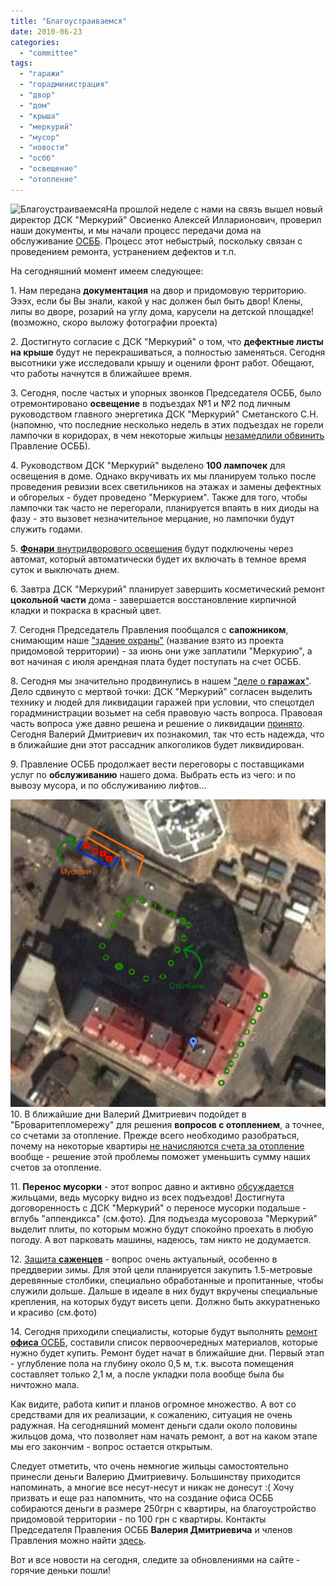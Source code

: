 ```yaml
---
title: "Благоустраиваемся"
date: 2010-06-23
categories: 
  - "committee"
tags: 
  - "гаражи"
  - "горадминистрация"
  - "двор"
  - "дом"
  - "крыша"
  - "меркурий"
  - "мусор"
  - "новости"
  - "осбб"
  - "освещение"
  - "отопление"
---
```


![Благоустраиваемся](http://shevchenko4a.brovary.org/wp-content/uploads/2010/06/remont-stroitelstvo.jpg "Благоустраиваемся")На прошлой неделе с нами на связь вышел новый директор ДСК "Меркурий" Овсиенко Алексей Илларионович, проверил наши документы, и мы начали процесс передачи дома на обслуживание [ОСББ](http://shevchenko4a.brovary.org/nashe-osbb/). Процесс этот небыстрый, поскольку связан с проведением ремонта, устранением дефектов и т.п.

На сегодняшний момент имеем следующее:

1\. Нам передана **документация** на двор и придомовую территорию. Эээх, если бы Вы знали, какой у нас должен был быть двор! Клены, липы во дворе, розарий на углу дома, карусели на детской площадке! (возможно, скоро выложу фотографии проекта)

2\. Достигнуто согласие с ДСК "Меркурий" о том, что **дефектные листы на крыше** будут не перекрашиваться, а полностью заменяться. Сегодня высотники уже исследовали крышу и оценили фронт работ. Обещают, что работы начнутся в ближайшее время.

3\. Сегодня, после частых и упорных звонков Председателя ОСББ, было отремонтировано **освещение** в подъездах №1 и №2 под личным руководством главного энергетика ДСК "Меркурий" Сметанского С.Н. (напомню, что последние несколько недель в этих подъездах не горели лампочки в коридорах, <!--more-->в чем некоторые жильцы [незамедлили обвинить](http://shevchenko4a.brovary.org/zatishje-pered-burey/?cid=1641) Правление ОСББ).

4\. Руководством ДСК "Меркурий" выделено **100 лампочек** для освещения в доме. Однако вкручивать их мы планируем только после проведения ревизии всех светильников на этажах и замены дефектных и обгорелых - будет проведено "Меркурием". Также для того, чтобы лампочки так часто не перегорали, планируется впаять в них диоды на фазу - это вызовет незначительное мерцание, но лампочки будут служить годами.

5\. [**Фонари** внутридворового освещения](http://shevchenko4a.brovary.org/night-lights/) будут подключены через автомат, который автоматически будет их включать в темное время суток и выключать днем.

6\. Завтра ДСК "Меркурий" планирует завершить косметический ремонт **цокольной части** дома - завершается восстановление кирпичной кладки и покраска в красный цвет.

7\. Сегодня Председатель Правления пообщался с **сапожником**, снимающим наше ["здание охраны"](http://shevchenko4a.brovary.org/security-house/) (название взято из проекта придомовой территории) - за июнь они уже заплатили "Меркурию", а вот начиная с июля арендная плата будет поступать на счет ОСББ.

8\. Сегодня мы значительно продвинулись в нашем ["деле о **гаражах**"](http://shevchenko4a.brovary.org/garage-attack/). Дело сдвинуто с мертвой точки: ДСК "Меркурий" согласен выделить технику и людей для ликвидации гаражей при условии, что спецотдел горадминистрации возьмет на себя правовую часть вопроса. Правовая часть вопроса уже давно решена и решение о ликвидации [принято](http://shevchenko4a.brovary.org/otvet-gorodskoy-administratsii-po-povodu-garajey/). Сегодня Валерий Дмитриевич их познакомил, так что есть надежда, что в ближайшие дни этот рассадник алкоголиков будет ликвидирован.

9\. Правление ОСББ продолжает вести переговоры с поставщиками услуг по **обслуживанию** нашего дома. Выбрать есть из чего: и по вывозу мусора, и по обслуживанию лифтов...

[![Двор](/wp-content/uploads/2010/06/dvor.jpg "Двор")](/wp-content/uploads/2010/06/dvor.jpg "Двор")10\. В ближайшие дни Валерий Дмитриевич подойдет в "Броваритепломережу" для решения **вопросов с отоплением**, а точнее, со счетами за отопление. Прежде всего необходимо разобраться, почему на некоторые квартиры [не начисляются счета за отопление](http://shevchenko4a.brovary.org/otaplivaem-dsk-merkuriy/) вообще - решение этой проблемы поможет уменьшить сумму наших счетов за отопление.

11\. **Перенос мусорки** - этот вопрос давно и активно [обсуждается](http://shevchenko4a.brovary.org/musor-perenimaem-opyt-sosedey/) жильцами, ведь мусорку видно из всех подъездов! Достигнута договоренность с ДСК "Меркурий" о переносе мусорки подальше - вглубь "аппендикса" (см.фото). Для подъезда мусоровоза "Меркурий" выделит плиты, по которым можно будут спокойно проехать в любую погоду. А вот парковать машины, надеюсь, там никто не додумается.

12\. [Защита **саженцев**](http://shevchenko4a.brovary.org/sajentsy-pod-kolesami/) - вопрос очень актуальный, особенно в преддверии зимы. Для этой цели планируется закупить 1.5-метровые деревянные столбики, специально обработанные и пропитанные, чтобы служили дольше. Дальше в идеале в них будут вкручены специальные крепления, на которых будут висеть цепи. Должно быть аккуратненько и красиво (см.фото)

14\. Сегодня приходили специалисты, которые будут выполнять [ремонт **офиса** ОСББ](http://shevchenko4a.brovary.org/office-osbb-izuchayem-front-rabot/), составили список первоочередных материалов, которые нужно будет купить. Ремонт будет начат в ближайшие дни. Первый этап - углубление пола на глубину около 0,5 м, т.к. высота помещения составляет только 2,1 м, а после укладки пола вообще была бы ничтожно мала.

Как видите, работа кипит и планов огромное множество. А вот со средствами для их реализации, к сожалению, ситуация не очень радужная. На сегодняшний момент деньги сдали около половины жильцов дома, что позволяет нам начать ремонт, а вот на каком этапе мы его закончим - вопрос остается открытым.

Следует отметить, что очень немногие жильцы самостоятельно принесли деньги Валерию Дмитриевичу. Большинству приходится напоминать, а многие все несут-несут и никак не донесут :( Хочу призвать и еще раз напомнить, что на создание офиса ОСББ собираются деньги в размере 250грн с квартиры, на благоустройство придомовой территории - по 100 грн с квартиры. Контакты Председателя Правления ОСББ **Валерия Дмитриевича** и членов Правления можно найти [здесь](http://shevchenko4a.brovary.org/nashe-osbb/).

Вот и все новости на сегодня, следите за обновлениями на сайте - горячие деньки пошли!
